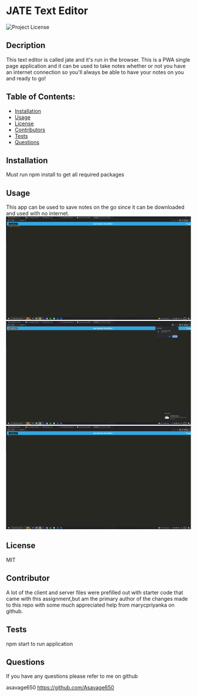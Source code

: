 # JATE Text Editor

![Project License](https://img.shields.io/badge/License-MIT-red)

## Decription

This text editor is called jate and it's run in the browser. This is a PWA single page application and it can be used to take notes whether or not you have an internet connection so you'll always be able to have your notes on you and ready to go!

## Table of Contents:

- [Installation](#installation)
- [Usage](#usage)
- [License](#license)
- [Contributors](#contributors)
- [Tests](#tests)
- [Questions](#questions)

## Installation

Must run npm install to get all required packages

## Usage

This app can be used to save notes on the go since it can be downloaded and used with no internet.
![Logging notes](<./client/src/images/2023-08-10%20(15).png>)
![Downloading text editor](<./client/src/images/2023-08-10%20(14).png>)
![Homepage](<./client/src/images/2023-08-10%20(13).png>)

## License

MIT

## Contributor

A lot of the client and server files were prefilled out with starter code that came with this assignment,but am the primary author of the changes made to this repo with some much appreciated help from marycpriyanka on github.

## Tests

npm start to run application

## Questions

If you have any questions please refer to me on github

asavage650
https://github.com/Asavage650
